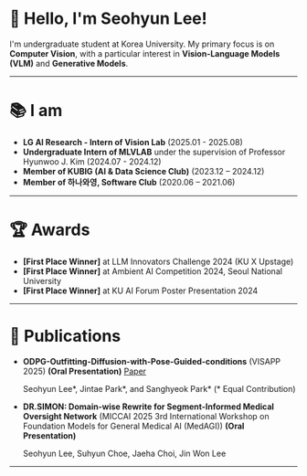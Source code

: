 # 👋 Hello, I'm Seohyun Lee!

I'm undergraduate student at Korea University. My primary focus is on **Computer Vision**, with a particular interest in **Vision-Language Models (VLM)** and **Generative Models**.

---

# 📚 I am
- **LG AI Research - Intern of Vision Lab** (2025.01 - 2025.08)
- **Undergraduate Intern of MLVLAB** under the supervision of Professor Hyunwoo J. Kim (2024.07 - 2024.12)
- **Member of KUBIG (AI & Data Science Club)** (2023.12 – 2024.12)
- **Member of 하나와영, Software Club** (2020.06 – 2021.06)

---
# 🏆 Awards
- **[First Place Winner]** at LLM Innovators Challenge 2024 (KU X Upstage)
- **[First Place Winner]** at Ambient AI Competition 2024, Seoul National University
- **[First Place Winner]** at KU AI Forum Poster Presentation 2024
---

# 📄 Publications
- **ODPG-Outfitting-Diffusion-with-Pose-Guided-conditions** (VISAPP 2025) **(Oral Presentation)** [Paper](https://www.scitepress.org/publishedPapers/2025/131506/pdf/index.html)
  
  Seohyun Lee*, Jintae Park*, and Sanghyeok Park* (* Equal Contribution)
- **DR.SIMON: Domain-wise Rewrite for Segment-Informed Medical Oversight Network** (MICCAI 2025 3rd International Workshop on Foundation Models for General Medical AI (MedAGI)) **(Oral Presentation)**
  
  Seohyun Lee, Suhyun Choe, Jaeha Choi, Jin Won Lee
---

